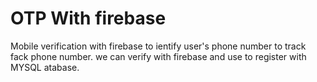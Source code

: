 # OTP With firebase
 Mobile verification with firebase to ientify user's phone number to track fack phone number. we can verify with firebase and use to register with MYSQL atabase.
